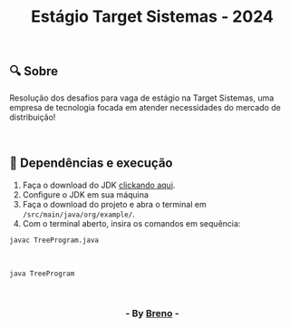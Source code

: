 <h1 align = "center"> Estágio Target Sistemas - 2024 </h1><br>

<h2> &#128269; Sobre </h2>

<p>Resolução dos desafios para vaga de estágio na Target Sistemas, uma empresa de tecnologia focada em atender necessidades do mercado de distribuição!</p><br>

<h2> &#128296; Dependências e execução </h2>

<ol>
   <li>Faça o download do JDK <a href="https://www.oracle.com/br/java/technologies/downloads/" target="_blank">clickando aqui</a>.</li>
   <li>Configure o JDK em sua máquina</li>
   <li>Faça o download do projeto e abra o terminal em <code>/src/main/java/org/example/</code>.</li>
   <li>Com o terminal aberto, insira os comandos em sequência:</li>
</ol>

 	javac TreeProgram.java  
<br>

	java TreeProgram

<br><h3 align = "center"> - By <a href = "https://www.linkedin.com/in/breno-barbosa-de-oliveira-810866275/" target = "_blank">Breno</a> - </h3>

